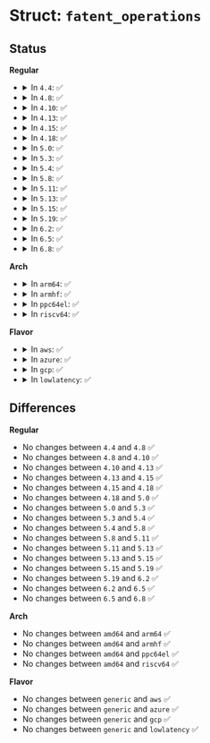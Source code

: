 # Struct: <code>fatent_operations</code>

## Status
<b>Regular</b>
<ul>
<li>
<details>
<summary>In <code>4.4</code>: ✅</summary>

```c
struct fatent_operations {
    void (*ent_blocknr)(struct super_block *, int, int *, sector_t *);
    void (*ent_set_ptr)(struct fat_entry *, int);
    int (*ent_bread)(struct super_block *, struct fat_entry *, int, sector_t);
    int (*ent_get)(struct fat_entry *);
    void (*ent_put)(struct fat_entry *, int);
    int (*ent_next)(struct fat_entry *);
};
```
</details>
</li>
<li>
<details>
<summary>In <code>4.8</code>: ✅</summary>

```c
struct fatent_operations {
    void (*ent_blocknr)(struct super_block *, int, int *, sector_t *);
    void (*ent_set_ptr)(struct fat_entry *, int);
    int (*ent_bread)(struct super_block *, struct fat_entry *, int, sector_t);
    int (*ent_get)(struct fat_entry *);
    void (*ent_put)(struct fat_entry *, int);
    int (*ent_next)(struct fat_entry *);
};
```
</details>
</li>
<li>
<details>
<summary>In <code>4.10</code>: ✅</summary>

```c
struct fatent_operations {
    void (*ent_blocknr)(struct super_block *, int, int *, sector_t *);
    void (*ent_set_ptr)(struct fat_entry *, int);
    int (*ent_bread)(struct super_block *, struct fat_entry *, int, sector_t);
    int (*ent_get)(struct fat_entry *);
    void (*ent_put)(struct fat_entry *, int);
    int (*ent_next)(struct fat_entry *);
};
```
</details>
</li>
<li>
<details>
<summary>In <code>4.13</code>: ✅</summary>

```c
struct fatent_operations {
    void (*ent_blocknr)(struct super_block *, int, int *, sector_t *);
    void (*ent_set_ptr)(struct fat_entry *, int);
    int (*ent_bread)(struct super_block *, struct fat_entry *, int, sector_t);
    int (*ent_get)(struct fat_entry *);
    void (*ent_put)(struct fat_entry *, int);
    int (*ent_next)(struct fat_entry *);
};
```
</details>
</li>
<li>
<details>
<summary>In <code>4.15</code>: ✅</summary>

```c
struct fatent_operations {
    void (*ent_blocknr)(struct super_block *, int, int *, sector_t *);
    void (*ent_set_ptr)(struct fat_entry *, int);
    int (*ent_bread)(struct super_block *, struct fat_entry *, int, sector_t);
    int (*ent_get)(struct fat_entry *);
    void (*ent_put)(struct fat_entry *, int);
    int (*ent_next)(struct fat_entry *);
};
```
</details>
</li>
<li>
<details>
<summary>In <code>4.18</code>: ✅</summary>

```c
struct fatent_operations {
    void (*ent_blocknr)(struct super_block *, int, int *, sector_t *);
    void (*ent_set_ptr)(struct fat_entry *, int);
    int (*ent_bread)(struct super_block *, struct fat_entry *, int, sector_t);
    int (*ent_get)(struct fat_entry *);
    void (*ent_put)(struct fat_entry *, int);
    int (*ent_next)(struct fat_entry *);
};
```
</details>
</li>
<li>
<details>
<summary>In <code>5.0</code>: ✅</summary>

```c
struct fatent_operations {
    void (*ent_blocknr)(struct super_block *, int, int *, sector_t *);
    void (*ent_set_ptr)(struct fat_entry *, int);
    int (*ent_bread)(struct super_block *, struct fat_entry *, int, sector_t);
    int (*ent_get)(struct fat_entry *);
    void (*ent_put)(struct fat_entry *, int);
    int (*ent_next)(struct fat_entry *);
};
```
</details>
</li>
<li>
<details>
<summary>In <code>5.3</code>: ✅</summary>

```c
struct fatent_operations {
    void (*ent_blocknr)(struct super_block *, int, int *, sector_t *);
    void (*ent_set_ptr)(struct fat_entry *, int);
    int (*ent_bread)(struct super_block *, struct fat_entry *, int, sector_t);
    int (*ent_get)(struct fat_entry *);
    void (*ent_put)(struct fat_entry *, int);
    int (*ent_next)(struct fat_entry *);
};
```
</details>
</li>
<li>
<details>
<summary>In <code>5.4</code>: ✅</summary>

```c
struct fatent_operations {
    void (*ent_blocknr)(struct super_block *, int, int *, sector_t *);
    void (*ent_set_ptr)(struct fat_entry *, int);
    int (*ent_bread)(struct super_block *, struct fat_entry *, int, sector_t);
    int (*ent_get)(struct fat_entry *);
    void (*ent_put)(struct fat_entry *, int);
    int (*ent_next)(struct fat_entry *);
};
```
</details>
</li>
<li>
<details>
<summary>In <code>5.8</code>: ✅</summary>

```c
struct fatent_operations {
    void (*ent_blocknr)(struct super_block *, int, int *, sector_t *);
    void (*ent_set_ptr)(struct fat_entry *, int);
    int (*ent_bread)(struct super_block *, struct fat_entry *, int, sector_t);
    int (*ent_get)(struct fat_entry *);
    void (*ent_put)(struct fat_entry *, int);
    int (*ent_next)(struct fat_entry *);
};
```
</details>
</li>
<li>
<details>
<summary>In <code>5.11</code>: ✅</summary>

```c
struct fatent_operations {
    void (*ent_blocknr)(struct super_block *, int, int *, sector_t *);
    void (*ent_set_ptr)(struct fat_entry *, int);
    int (*ent_bread)(struct super_block *, struct fat_entry *, int, sector_t);
    int (*ent_get)(struct fat_entry *);
    void (*ent_put)(struct fat_entry *, int);
    int (*ent_next)(struct fat_entry *);
};
```
</details>
</li>
<li>
<details>
<summary>In <code>5.13</code>: ✅</summary>

```c
struct fatent_operations {
    void (*ent_blocknr)(struct super_block *, int, int *, sector_t *);
    void (*ent_set_ptr)(struct fat_entry *, int);
    int (*ent_bread)(struct super_block *, struct fat_entry *, int, sector_t);
    int (*ent_get)(struct fat_entry *);
    void (*ent_put)(struct fat_entry *, int);
    int (*ent_next)(struct fat_entry *);
};
```
</details>
</li>
<li>
<details>
<summary>In <code>5.15</code>: ✅</summary>

```c
struct fatent_operations {
    void (*ent_blocknr)(struct super_block *, int, int *, sector_t *);
    void (*ent_set_ptr)(struct fat_entry *, int);
    int (*ent_bread)(struct super_block *, struct fat_entry *, int, sector_t);
    int (*ent_get)(struct fat_entry *);
    void (*ent_put)(struct fat_entry *, int);
    int (*ent_next)(struct fat_entry *);
};
```
</details>
</li>
<li>
<details>
<summary>In <code>5.19</code>: ✅</summary>

```c
struct fatent_operations {
    void (*ent_blocknr)(struct super_block *, int, int *, sector_t *);
    void (*ent_set_ptr)(struct fat_entry *, int);
    int (*ent_bread)(struct super_block *, struct fat_entry *, int, sector_t);
    int (*ent_get)(struct fat_entry *);
    void (*ent_put)(struct fat_entry *, int);
    int (*ent_next)(struct fat_entry *);
};
```
</details>
</li>
<li>
<details>
<summary>In <code>6.2</code>: ✅</summary>

```c
struct fatent_operations {
    void (*ent_blocknr)(struct super_block *, int, int *, sector_t *);
    void (*ent_set_ptr)(struct fat_entry *, int);
    int (*ent_bread)(struct super_block *, struct fat_entry *, int, sector_t);
    int (*ent_get)(struct fat_entry *);
    void (*ent_put)(struct fat_entry *, int);
    int (*ent_next)(struct fat_entry *);
};
```
</details>
</li>
<li>
<details>
<summary>In <code>6.5</code>: ✅</summary>

```c
struct fatent_operations {
    void (*ent_blocknr)(struct super_block *, int, int *, sector_t *);
    void (*ent_set_ptr)(struct fat_entry *, int);
    int (*ent_bread)(struct super_block *, struct fat_entry *, int, sector_t);
    int (*ent_get)(struct fat_entry *);
    void (*ent_put)(struct fat_entry *, int);
    int (*ent_next)(struct fat_entry *);
};
```
</details>
</li>
<li>
<details>
<summary>In <code>6.8</code>: ✅</summary>

```c
struct fatent_operations {
    void (*ent_blocknr)(struct super_block *, int, int *, sector_t *);
    void (*ent_set_ptr)(struct fat_entry *, int);
    int (*ent_bread)(struct super_block *, struct fat_entry *, int, sector_t);
    int (*ent_get)(struct fat_entry *);
    void (*ent_put)(struct fat_entry *, int);
    int (*ent_next)(struct fat_entry *);
};
```
</details>
</li>
</ul>
<b>Arch</b>
<ul>
<li>
<details>
<summary>In <code>arm64</code>: ✅</summary>

```c
struct fatent_operations {
    void (*ent_blocknr)(struct super_block *, int, int *, sector_t *);
    void (*ent_set_ptr)(struct fat_entry *, int);
    int (*ent_bread)(struct super_block *, struct fat_entry *, int, sector_t);
    int (*ent_get)(struct fat_entry *);
    void (*ent_put)(struct fat_entry *, int);
    int (*ent_next)(struct fat_entry *);
};
```
</details>
</li>
<li>
<details>
<summary>In <code>armhf</code>: ✅</summary>

```c
struct fatent_operations {
    void (*ent_blocknr)(struct super_block *, int, int *, sector_t *);
    void (*ent_set_ptr)(struct fat_entry *, int);
    int (*ent_bread)(struct super_block *, struct fat_entry *, int, sector_t);
    int (*ent_get)(struct fat_entry *);
    void (*ent_put)(struct fat_entry *, int);
    int (*ent_next)(struct fat_entry *);
};
```
</details>
</li>
<li>
<details>
<summary>In <code>ppc64el</code>: ✅</summary>

```c
struct fatent_operations {
    void (*ent_blocknr)(struct super_block *, int, int *, sector_t *);
    void (*ent_set_ptr)(struct fat_entry *, int);
    int (*ent_bread)(struct super_block *, struct fat_entry *, int, sector_t);
    int (*ent_get)(struct fat_entry *);
    void (*ent_put)(struct fat_entry *, int);
    int (*ent_next)(struct fat_entry *);
};
```
</details>
</li>
<li>
<details>
<summary>In <code>riscv64</code>: ✅</summary>

```c
struct fatent_operations {
    void (*ent_blocknr)(struct super_block *, int, int *, sector_t *);
    void (*ent_set_ptr)(struct fat_entry *, int);
    int (*ent_bread)(struct super_block *, struct fat_entry *, int, sector_t);
    int (*ent_get)(struct fat_entry *);
    void (*ent_put)(struct fat_entry *, int);
    int (*ent_next)(struct fat_entry *);
};
```
</details>
</li>
</ul>
<b>Flavor</b>
<ul>
<li>
<details>
<summary>In <code>aws</code>: ✅</summary>

```c
struct fatent_operations {
    void (*ent_blocknr)(struct super_block *, int, int *, sector_t *);
    void (*ent_set_ptr)(struct fat_entry *, int);
    int (*ent_bread)(struct super_block *, struct fat_entry *, int, sector_t);
    int (*ent_get)(struct fat_entry *);
    void (*ent_put)(struct fat_entry *, int);
    int (*ent_next)(struct fat_entry *);
};
```
</details>
</li>
<li>
<details>
<summary>In <code>azure</code>: ✅</summary>

```c
struct fatent_operations {
    void (*ent_blocknr)(struct super_block *, int, int *, sector_t *);
    void (*ent_set_ptr)(struct fat_entry *, int);
    int (*ent_bread)(struct super_block *, struct fat_entry *, int, sector_t);
    int (*ent_get)(struct fat_entry *);
    void (*ent_put)(struct fat_entry *, int);
    int (*ent_next)(struct fat_entry *);
};
```
</details>
</li>
<li>
<details>
<summary>In <code>gcp</code>: ✅</summary>

```c
struct fatent_operations {
    void (*ent_blocknr)(struct super_block *, int, int *, sector_t *);
    void (*ent_set_ptr)(struct fat_entry *, int);
    int (*ent_bread)(struct super_block *, struct fat_entry *, int, sector_t);
    int (*ent_get)(struct fat_entry *);
    void (*ent_put)(struct fat_entry *, int);
    int (*ent_next)(struct fat_entry *);
};
```
</details>
</li>
<li>
<details>
<summary>In <code>lowlatency</code>: ✅</summary>

```c
struct fatent_operations {
    void (*ent_blocknr)(struct super_block *, int, int *, sector_t *);
    void (*ent_set_ptr)(struct fat_entry *, int);
    int (*ent_bread)(struct super_block *, struct fat_entry *, int, sector_t);
    int (*ent_get)(struct fat_entry *);
    void (*ent_put)(struct fat_entry *, int);
    int (*ent_next)(struct fat_entry *);
};
```
</details>
</li>
</ul>

## Differences
<b>Regular</b>
<ul>
<li>
No changes between <code>4.4</code> and <code>4.8</code> ✅
</li>
<li>
No changes between <code>4.8</code> and <code>4.10</code> ✅
</li>
<li>
No changes between <code>4.10</code> and <code>4.13</code> ✅
</li>
<li>
No changes between <code>4.13</code> and <code>4.15</code> ✅
</li>
<li>
No changes between <code>4.15</code> and <code>4.18</code> ✅
</li>
<li>
No changes between <code>4.18</code> and <code>5.0</code> ✅
</li>
<li>
No changes between <code>5.0</code> and <code>5.3</code> ✅
</li>
<li>
No changes between <code>5.3</code> and <code>5.4</code> ✅
</li>
<li>
No changes between <code>5.4</code> and <code>5.8</code> ✅
</li>
<li>
No changes between <code>5.8</code> and <code>5.11</code> ✅
</li>
<li>
No changes between <code>5.11</code> and <code>5.13</code> ✅
</li>
<li>
No changes between <code>5.13</code> and <code>5.15</code> ✅
</li>
<li>
No changes between <code>5.15</code> and <code>5.19</code> ✅
</li>
<li>
No changes between <code>5.19</code> and <code>6.2</code> ✅
</li>
<li>
No changes between <code>6.2</code> and <code>6.5</code> ✅
</li>
<li>
No changes between <code>6.5</code> and <code>6.8</code> ✅
</li>
</ul>
<b>Arch</b>
<ul>
<li>
No changes between <code>amd64</code> and <code>arm64</code> ✅
</li>
<li>
No changes between <code>amd64</code> and <code>armhf</code> ✅
</li>
<li>
No changes between <code>amd64</code> and <code>ppc64el</code> ✅
</li>
<li>
No changes between <code>amd64</code> and <code>riscv64</code> ✅
</li>
</ul>
<b>Flavor</b>
<ul>
<li>
No changes between <code>generic</code> and <code>aws</code> ✅
</li>
<li>
No changes between <code>generic</code> and <code>azure</code> ✅
</li>
<li>
No changes between <code>generic</code> and <code>gcp</code> ✅
</li>
<li>
No changes between <code>generic</code> and <code>lowlatency</code> ✅
</li>
</ul>
